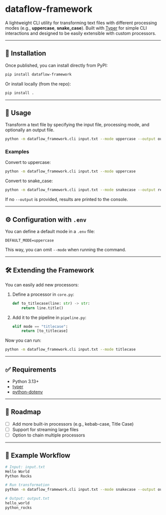 # dataflow-framework

A lightweight CLI utility for transforming text files with different processing modes (e.g., **uppercase**, **snake\_case**). Built with [Typer](https://typer.tiangolo.com/) for simple CLI interactions and designed to be easily extensible with custom processors.

---

## 🚀 Installation

Once published, you can install directly from PyPI:

```bash
pip install dataflow-framework
```

Or install locally (from the repo):

```bash
pip install .
```

---

## 📌 Usage

Transform a text file by specifying the input file, processing mode, and optionally an output file.

```bash
python -m dataflow_framework.cli input.txt --mode uppercase --output output.txt
```

### Examples

Convert to uppercase:

```bash
python -m dataflow_framework.cli input.txt --mode uppercase
```

Convert to snake\_case:

```bash
python -m dataflow_framework.cli input.txt --mode snakecase --output result.txt
```

If no `--output` is provided, results are printed to the console.

---

## ⚙️ Configuration with `.env`

You can define a default mode in a `.env` file:

```env
DEFAULT_MODE=uppercase
```

This way, you can omit `--mode` when running the command.

---

## 🛠️ Extending the Framework

You can easily add new processors:

1. Define a processor in `core.py`:

   ```python
   def to_titlecase(line: str) -> str:
       return line.title()
   ```

2. Add it to the pipeline in `pipeline.py`:

   ```python
   elif mode == "titlecase":
       return [to_titlecase]
   ```

Now you can run:

```bash
python -m dataflow_framework.cli input.txt --mode titlecase
```

---

## ✅ Requirements

* Python 3.13+
* [typer](https://pypi.org/project/typer/)
* [python-dotenv](https://pypi.org/project/python-dotenv/)

---

## 📖 Roadmap

* [ ] Add more built-in processors (e.g., kebab-case, Title Case)
* [ ] Support for streaming large files
* [ ] Option to chain multiple processors

---

## 🧾 Example Workflow

```bash
# Input: input.txt
Hello World
Python Rocks

# Run transformation
python -m dataflow_framework.cli input.txt --mode snakecase --output output.txt

# Output: output.txt
hello_world
python_rocks
```
